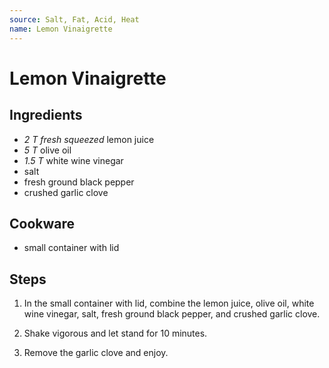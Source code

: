 ```yaml
---
source: Salt, Fat, Acid, Heat
name: Lemon Vinaigrette
---
```


# Lemon Vinaigrette

## Ingredients

- *2 T fresh squeezed* lemon juice
- *5 T* olive oil
- *1.5 T* white wine vinegar
- salt
- fresh ground black pepper
- crushed garlic clove

## Cookware

- small container with lid

## Steps

1. In the small container with lid, combine the lemon juice, olive oil, white
wine vinegar, salt, fresh ground black pepper, and crushed garlic clove.

2. Shake vigorous and let stand for 10 minutes.

3. Remove the garlic clove and enjoy.


